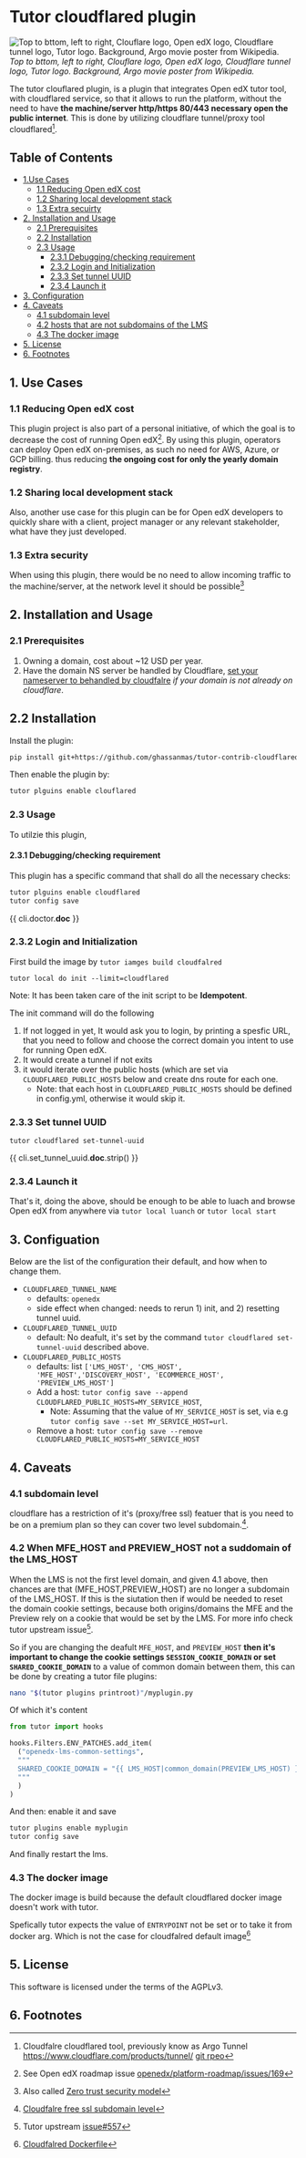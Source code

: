 
# Tutor cloudflared plugin

![Top to bttom, left to right, Clouflare logo, Open edX logo, Cloudflare tunnel logo, Tutor logo. Background, Argo movie poster from Wikipedia.](./image_cover.png)
_Top to bttom, left to right, Clouflare logo, Open edX logo, Cloudflare tunnel logo, Tutor logo. Background, Argo movie poster from Wikipedia._

The tutor clouflared plugin, is a plugin that integrates Open edX tutor tool, with cloudflared service, so that it allows to run the platform, without the need to have **the machine/server http/https 80/443 necessary open the public internet**. This is done by utilizing cloudflare tunnel/proxy tool cloudflared[^1].

## Table of Contents

- [1.Use Cases](#1.-use-cases)
  - [1.1 Reducing Open edX cost](#11-reducing-open-edx-cost)
  - [1.2 Sharing local development stack](#12-sharing-local-development-stack)
  - [1.3 Extra secuirty](#13-extra-secuirty)
- [2. Installation and Usage](#2-installation-and-usage)
  - [2.1 Prerequisites](#21-prerequisites)
  - [2.2 Installation](#22-installation)
  - [2.3 Usage](#23-usage)
    - [2.3.1 Debugging/checking requirement](#231-debuggingchecking-requirement)
    - [2.3.2 Login and Initialization](#232-login-and-initialization)
    - [2.3.3 Set tunnel UUID](#233-set-tunnel-uuid)
    - [2.3.4 Launch it](#234-launch-it)
- [3. Configuration](#3-configuation)
- [4. Caveats](#4-caveats)
  - [4.1 subdomain level](#41-subdomain-level)
  - [4.2 hosts that are not subdomains of the LMS](#42-when-mfe_host-and-preview_host-not-a-suddomain-of-the-lms_host)
  - [4.3 The docker image](#43-the-docker-image)
- [5. License](#5-license)
- [6. Footnotes](#6-footnotes)
  
## 1. Use Cases

### 1.1 Reducing Open edX cost

This plugin project is also part of a personal initiative, of which the goal is to decrease the cost of running Open edX[^2]. By using this plugin, operators can deploy Open edX on-premises, as such no need for AWS, Azure, or GCP billing. thus reducing **the ongoing cost for only the yearly domain registry**.

### 1.2 Sharing local development stack

Also, another use case for this plugin can be for Open edX developers to quickly share with a client, project manager or any relevant stakeholder, what have they just developed.

### 1.3 Extra security

When using this plugin, there would be no need to allow incoming traffic to the machine/server, at the network level it should be possible[^3]

## 2. Installation and Usage

### 2.1 Prerequisites

1. Owning a domain, cost about ~12 USD per year.
2. Have the domain NS server be handled by Cloudflare, [set your nameserver to behandled by cloudfalre](https://developers.cloudflare.com/dns/zone-setups/full-setup/setup/) _if your domain is not already on cloudflare_.

## 2.2 Installation

Install the plugin:

```bash
pip install git+https://github.com/ghassanmas/tutor-contrib-cloudflared
```

Then enable the plugin by:

```bash
tutor plguins enable clouflared
```

### 2.3 Usage

To utilzie this plugin,

#### 2.3.1 Debugging/checking requirement

This plugin has a specific command that  shall do all the necessary checks:

```bash
tutor plguins enable cloudflared
tutor config save
```

{{ cli.doctor.__doc__ }}

### 2.3.2 Login and Initialization

First build the image by `tutor iamges build cloudfalred`

`tutor local do init --limit=cloudflared`

Note: It has been taken care of the init script to be **Idempotent**.

The init command will do the following

1. If not logged in yet, It would ask you to login, by printing a spesfic URL, that you need to follow and choose the correct domain you intent to use for running Open edX.
2. It would create a tunnel if not exits
3. it would iterate over the public hosts (which are set via  `CLOUDFLARED_PUBLIC_HOSTS` below and create dns route for each one.
   - Note: that each host in `CLOUDFLARED_PUBLIC_HOSTS` should be defined in config.yml, otherwise it would skip it.

### 2.3.3 Set tunnel UUID

`tutor cloudflared set-tunnel-uuid`

{{ cli.set_tunnel_uuid.__doc__.strip() }}

### 2.3.4 Launch it

That's it, doing the above, should be enough to be able to luach and browse Open edX from anywhere via `tutor local luanch` or `tutor local start`

## 3. Configuation

Below are the list of the configuration their default, and how when to change them.

- `CLOUDFLARED_TUNNEL_NAME`
  - defaults: `openedx`
  - side effect when changed: needs to rerun 1) init, and 2) resetting tunnel uuid.
- `CLOUDFLARED_TUNNEL_UUID`
  - default: No deafult, it's set by the command `tutor cloudflared set-tunnel-uuid` described above.
- `CLOUDFLARED_PUBLIC_HOSTS`
  - defaults: list `['LMS_HOST', 'CMS_HOST', 'MFE_HOST','DISCOVERY_HOST', 'ECOMMERCE_HOST', 'PREVIEW_LMS_HOST']`
  - Add a host: `tutor config save --append CLOUDFLARED_PUBLIC_HOSTS=MY_SERVICE_HOST`,
    - Note: Assuming that the value of `MY_SERVICE_HOST` is set, via e.g `tutor config save --set MY_SERVICE_HOST=url`.
  - Remove a host: `tutor config save --remove CLOUDFLARED_PUBLIC_HOSTS=MY_SERVICE_HOST`

## 4. Caveats

### 4.1 subdomain level

cloudflare has a restriction of it's (proxy/free ssl) featuer that is you need to be on a premium plan so they can cover two level subdomain.[^4].

### 4.2 When MFE_HOST and PREVIEW_HOST not a suddomain of the LMS_HOST

When the LMS is not the first level domain, and given 4.1 above, then chances are that (MFE_HOST,PREVIEW_HOST) are no longer a subdomain of the LMS_HOST. If this is the siutation then if would be needed to reset the domain cookie settings, because both origins/domains the MFE and the Preview rely on a cookie that would be set by the LMS. For more info check tutor upstream issue[^5].

So if you are changing the deafult `MFE_HOST`, and `PREVIEW_HOST` **then it's important to change the cookie settings `SESSION_COOKIE_DOMAIN` or set `SHARED_COOKIE_DOMAIN`** to a value of common domain between them, this can be done by creating a tutor file plugins:

```bash
nano "$(tutor plugins printroot)"/myplugin.py
```

Of which it's content

```python
from tutor import hooks 

hooks.Filters.ENV_PATCHES.add_item(
  ("openedx-lms-common-settings",
  """
  SHARED_COOKIE_DOMAIN = "{{ LMS_HOST|common_domain(PREVIEW_LMS_HOST) }}"
  """
  )
)
```

And then: enable it and save

```bash
tutor plugins enable myplugin
tutor config save 
```

And finally restart the lms.

### 4.3 The docker image

The docker image is build because the default cloudflared docker image doesn't work with tutor.

Spefically tutor expects the value of `ENTRYPOINT` not be set or to take it from docker arg. Which is not the case for cloudfalred default image[^6]

## 5. License

This software is licensed under the terms of the AGPLv3.

## 6. Footnotes

[^1]: Cloudfalre cloudflared tool, previously know as Argo Tunnel https://www.cloudflare.com/products/tunnel/  [git rpeo](https://github.com/cloudflare/cloudflared)
[^2]: See Open edX roadmap issue [openedx/platform-roadmap/issues/169](https://github.com/openedx/platform-roadmap/issues/169)
[^3]: Also called [Zero trust security model](https://en.wikipedia.org/wiki/Zero_trust_security_model)
[^4]: [Cloudfalre free ssl subdomain level](https://developers.cloudflare.com/ssl/edge-certificates/universal-ssl/limitations/)
[^5]: Tutor upstream [issue#557](https://github.com/overhangio/tutor/issues/557)
[^6]: [Cloudfalred Dockerfile](https://github.com/cloudflare/cloudflared/blob/5aaab967a345124913f546b4412b0581ec570139/Dockerfile#L30)